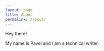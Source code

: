 ```yaml
---
layout: page
title: About
permalink: /about/
---
```


Hey there!

My name is Pavel and I am a technical writer.

